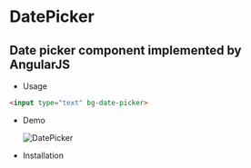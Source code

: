 # DatePicker
## Date picker component implemented by AngularJS
+ Usage
```html
<input type="text" bg-date-picker>
```
+ Demo

  ![DatePicker](https://github.com/GaojingComponent/DatePicker/blob/master/img/date-picker.png)
+ Installation

